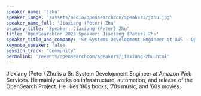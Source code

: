 ```yaml
---
speaker_name: 'jzhu'
speaker_image: '/assets/media/opensearchcon/speakers/jzhu.jpg'
speaker_name_full: 'Jiaxiang (Peter) Zhu'
primary_title: 'Speaker: Jiaxiang (Peter) Zhu'
title: 'OpenSearchCon 2023 Speaker: Jiaxiang (Peter) Zhu'
speaker_title_and_company: 'Sr Systems Development Engineer at AWS - OpenSearch'
keynote_speaker: false
session_track: "Community"
permalink: '/events/opensearchcon/speakers/jiaxiang-zhu.html'
---
```

Jiaxiang (Peter) Zhu is a Sr. System Development Engineer at Amazon Web Services. He mainly works on infrastructure, automation, and release of the OpenSearch Project. He likes ’80s books, ’70s music, and ’60s movies.

